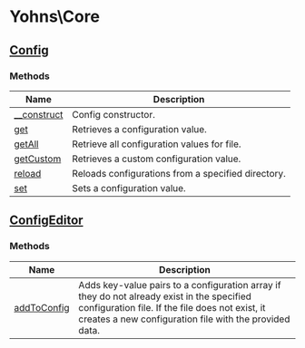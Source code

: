 # Yohns\Core

## [Config](Config.md)
### Methods

| Name | Description |
|------|-------------|
|[__construct](#config__construct)|Config constructor.|
|[get](#configget)|Retrieves a configuration value.|
|[getAll](#configgetall)|Retrieve all configuration values for file.|
|[getCustom](#configgetcustom)|Retrieves a custom configuration value.|
|[reload](#configreload)|Reloads configurations from a specified directory.|
|[set](#configset)|Sets a configuration value.|

## [ConfigEditor](ConfigEditor.md)
### Methods

| Name | Description |
|------|-------------|
|[addToConfig](#configeditoraddtoconfig)|Adds key-value pairs to a configuration array if they do not already exist in the specified configuration file. If the file does not exist, it creates a new configuration file with the provided data.|
